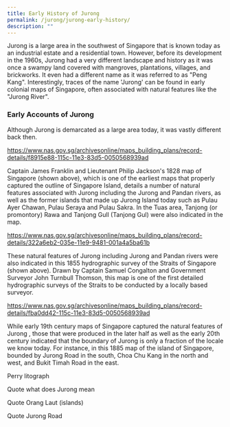 ```yaml
---
title: Early History of Jurong
permalink: /jurong/jurong-early-history/
description: ""
---
```

Jurong is a large area in the southwest of Singapore that is known today as an industrial estate and a residential town. However, before its development in the 1960s, Jurong had a very different landscape and history as it was once a swampy land covered with mangroves, plantations, villages, and brickworks. It even had a different name as it was referred to as "Peng Kang". Interestingly, traces of the name 'Jurong' can be found in early colonial maps of Singapore, often associated with natural features like the "Jurong River".

### **Early Accounts of Jurong**

Although Jurong is demarcated as a large area today, it was vastly different back then.

https://www.nas.gov.sg/archivesonline/maps_building_plans/record-details/f8915e88-115c-11e3-83d5-0050568939ad

Captain James Franklin and Lieutenant Philip Jackson's 1828 map of Singapore (shown above), which is one of the earliest maps that properly captured the outline of Singapore Island, details a number of natural features associated with Jurong including the Jurong and Pandan rivers, as well as the former islands that made up Jurong Island today such as Pulau Ayer Chawan, Pulau Seraya and Pulau Sakra. In the Tuas area, Tanjong (or promontory) Rawa and Tanjong Gull (Tanjong Gul) were also indicated in the map.

https://www.nas.gov.sg/archivesonline/maps_building_plans/record-details/322a6eb2-035e-11e9-9481-001a4a5ba61b

These natural features of Jurong including Jurong and Pandan rivers were also indicated in this 1855 hydrographic survey of the Straits of Singapore (shown above). Drawn by Captain Samuel Congalton and Government Surveyor John Turnbull Thomson, this map is one of the first detailed hydrographic surveys of the Straits to be conducted by a locally based surveyor.

https://www.nas.gov.sg/archivesonline/maps_building_plans/record-details/fba0dd42-115c-11e3-83d5-0050568939ad

While early 19th century maps of Singapore captured the natural features of Jurong , those that were produced in the later half as well as the early 20th century indicated that the boundary of Jurong is only a fraction of the locale we know today. For instance, in this 1885 map of the island of Singapore,  bounded by Jurong Road in the south, Choa Chu Kang in the north and west, and Bukit Timah Road in the east. 

Perry litograph

Quote what does Jurong mean

Quote Orang Laut (islands)

Quote Jurong Road